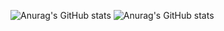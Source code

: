 
![Anurag's GitHub stats](https://github-readme-stats.vercel.app/api?username=anoopshukla22&show_icons=true&theme=radical)
![Anurag's GitHub stats](https://github-readme-stats.vercel.app/api?username=anoopshukla22&show_icons=true&bg_color=00000000)
